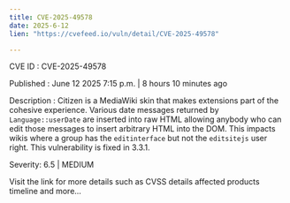 ```yaml
---
title: CVE-2025-49578
date: 2025-6-12
lien: "https://cvefeed.io/vuln/detail/CVE-2025-49578"

---
```


CVE ID : CVE-2025-49578

Published :  June 12
2025
7:15 p.m. | 8 hours
10 minutes ago

Description : Citizen is a MediaWiki skin that makes extensions part of the cohesive experience. Various date messages returned by `Language::userDate` are inserted into raw HTML
allowing anybody who can edit those messages to insert arbitrary HTML into the DOM. This impacts wikis where a group has the `editinterface` but not the `editsitejs` user right. This vulnerability is fixed in 3.3.1.

Severity: 6.5 | MEDIUM

Visit the link for more details
such as CVSS details
affected products
timeline
and more...
